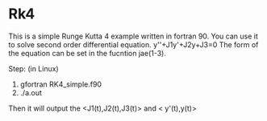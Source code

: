 # Rk4
This is a simple Runge Kutta 4 example written in fortran 90.
You can use it to solve second order differential equation.
y''+J1y'+J2y+J3=0
The form of the equation can be set in the fucntion jae(1-3).

Step: (in Linux)
1. gfortran RK4_simple.f90
2. ./a.out

Then it will output the <J1(t),J2(t),J3(t)> and < y'(t),y(t)>
